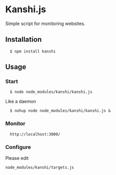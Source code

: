 # Kanshi.js

Simple script for monitoring websites.

## Installation

	  $ npm install kanshi

## Usage

### Start

	  $ node node_modules/kanshi/kanshi.js

  Like a daemon

	  $ nohup node node_modules/kanshi/kanshi.js &

### Monitor

	  http://localhost:3000/ 

### Configure

  Please edit

    node_modules/kanshi/targets.js

